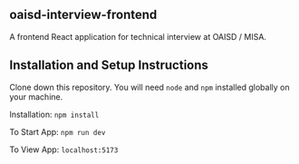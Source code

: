 ## oaisd-interview-frontend

A frontend React application for technical interview at OAISD / MISA.

## Installation and Setup Instructions

Clone down this repository. You will need `node` and `npm` installed globally on your machine.

Installation:
`npm install`

To Start App:
`npm run dev`

To View App:
`localhost:5173`
